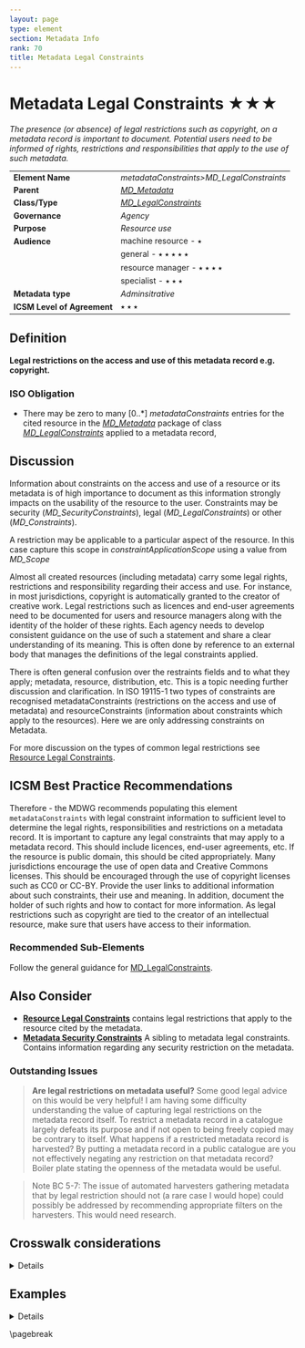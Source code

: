 ```yaml
---
layout: page
type: element
section: Metadata Info
rank: 70
title: Metadata Legal Constraints
---
```

# Metadata Legal Constraints ★★★
*The presence (or absence) of legal restrictions such as copyright, on a metadata record is important to document. Potential users need to be informed of rights, restrictions and responsibilities that apply to the use of such metadata.*

| | |
| --- | --- |
| **Element Name** | *metadataConstraints>MD_LegalConstraints* |
| **Parent** | *[MD_Metadata](./class-MD_Metadata)* |
| **Class/Type** | *[MD_LegalConstraints](./class-MD_LegalConstraints)* |
| **Governance** | *Agency* |
| **Purpose** | *Resource use* |
| **Audience** | machine resource - ⭑ |
| | general - ⭑ ⭑ ⭑ ⭑ ⭑ |
| | resource manager - ⭑ ⭑ ⭑ ⭑ |
| | specialist - ⭑ ⭑ ⭑ |
| **Metadata type** | *Adminsitrative* |
| **ICSM Level of Agreement** | ⭑ ⭑ ⭑ |

## Definition

**Legal restrictions on the access and use of this metadata record e.g. copyright.**

### ISO Obligation

- There may be zero to many [0..\*] *metadataConstraints* entries for the cited resource in the *[MD_Metadata](./class-MD_Metadata)* package of class *[MD_LegalConstraints](./class-MD_LegalConstraints)* applied to a metadata record,

## Discussion

Information about constraints on the access and use of a resource or its metadata is of high importance to document as this information strongly impacts on the usability of the resource to the user. Constraints may be security (*MD_SecurityConstraints*), legal (*MD_LegalConstraints*) or other (*MD_Constraints*).

A restriction may be applicable to a particular aspect of the resource. In this case capture this scope in *constraintApplicationScope* using a value from *MD_Scope*

Almost all created resources (including metadata) carry some legal rights, restrictions and responsibility regarding their access and use. For instance, in most jurisdictions, copyright is automatically granted to the creator of creative work. Legal restrictions such as licences and end-user agreements need to be documented for users and resource managers along with the identity of the holder of these rights. Each agency needs to develop consistent guidance on the use of such a statement and share a clear understanding of its meaning. This is often done by reference to an external body that manages the definitions of the legal constraints applied.

There is often general confusion over the restraints fields and to what they apply; metadata, resource, distribution, etc. This is a topic needing further discussion and clarification. In ISO 19115-1 two types of constraints are recognised metadataConstraints (restrictions on the access and use of metadata) and resourceConstraints (information about constraints which apply to the resources). Here we are only addressing constraints on Metadata.

For more discussion on the types of common legal restrictions see [Resource Legal Constraints](./ResourceLegalConstraints#copyright).

## ICSM Best Practice Recommendations

Therefore - the MDWG recommends populating this element `metadataConstraints` with legal constraint information to sufficient level to determine the legal rights, responsibilities and restrictions on a metadata record. 
It is important to capture any legal constraints that may apply to a metadata record. This should include licences, end-user agreements, etc. If the resource is public domain, this should be cited appropriately. Many jurisdictions encourage the use of open data and Creative Commons licenses. This should be encouraged through the use of copyright licenses such as CC0 or CC-BY. Provide the user links to additional information about such constraints, their use and meaning. In addition, document the holder of such rights and how to contact for more information. As legal restrictions such as copyright are tied to the creator of an intellectual resource, make sure that users have access to their information.

### Recommended Sub-Elements

Follow the general guidance for [MD_LegalConstraints](./class-MD_LegalConstraints).

## Also Consider

- **[Resource Legal Constraints](./ResourceLegalConstraints)** contains legal restrictions that apply to the resource cited by the metadata.
- **[Metadata Security Constraints](./MetadataSecurityConstraints)** A sibling to metadata legal constraints. Contains information regarding any security restriction on the metadata.

### Outstanding Issues

> **Are legal restrictions on metadata useful?**
Some good legal advice on this would be very helpful!
I am having some difficulty understanding the value of capturing legal restrictions on the metadata record itself. To restrict a metadata record in a catalogue largely defeats its purpose and if not open to being freely copied may be contrary to itself. What happens if a restricted metadata record is harvested? By putting a metadata record in a public catalogue are you not effectively negating any restriction on that metadata record? Boiler plate stating the openness of the metadata would be useful.

> Note BC 5-7: The issue of automated harvesters gathering metadata that by legal restriction should not (a rare case I would hope) could possibly be addressed by recommending appropriate filters on the harvesters. This would need research.

## Crosswalk considerations

<details>

### ISO19139

See guidance provided in [MD_Constraints](./class-MD_Constraints)

### DCAT

Maps to `dct.rights` as does resource legal constraints. > Note BC 22-7: Does DCAT make a distinction?

### RIF-CS

Aggregated into `Description 'notes'`

</details>


## Examples

<details>

### XML -
```
<mdb:MD_Metadata>
....
  <mdb:metadataConstraints>
   <mco:MD_LegalConstraints>
     <mco:useLimitation>
      <gco:CharacterString>Public</gco:CharacterString>
     </mco:useLimitation>
     <mco:constraintApplicationScope>
      <mcc:MD_Scope>
        <mcc:level>
         <mcc:MD_ScopeCode 
         codeList="https://schemas.isotc211.org/19115/resources/Codelist/
         cat/codelists.xml#MD_ScopeCode"
                  codeListValue="metadata"/>
        </mcc:level>
      </mcc:MD_Scope>
     </mco:constraintApplicationScope>
     <mco:reference>
      <cit:CI_Citation>
        <cit:title>
         <gco:CharacterString>Creative Commons 4.0 International Licence
         </gco:CharacterString>
        </cit:title>
        <cit:alternateTitle>
         <gco:CharacterString>CC By</gco:CharacterString>
        </cit:alternateTitle>
        <cit:edition>
         <gco:CharacterString>4.0 International Licence</gco:CharacterString>
        </cit:edition>
        <cit:onlineResource>
         <cit:CI_OnlineResource>
           <cit:linkage>
            <gco:CharacterString>https://creativecommons.org/licenses/by/4.0/
            </gco:CharacterString>
           </cit:linkage>
           <cit:protocol gco:nilReason="missing">
            <gco:CharacterString/>
           </cit:protocol>
           <cit:name gco:nilReason="missing">
            <gco:CharacterString/>
           </cit:name>
           <cit:description gco:nilReason="missing">
            <gco:CharacterString/>
           </cit:description>
           <cit:function>
            <cit:CI_OnLineFunctionCode 
            codeList="https://schemas.isotc211.org/19115/resources/
            Codelist/cat/codelists.xml#CI_OnLineFunctionCode"
                          codeListValue=""/>
           </cit:function>
         </cit:CI_OnlineResource>
        </cit:onlineResource>
        <cit:graphic>
         <mcc:MD_BrowseGraphic>
           <mcc:fileName>
            <gco:CharacterString>cc_icon_white_x2.png</gco:CharacterString>
           </mcc:fileName>
           <mcc:linkage>
            <cit:CI_OnlineResource>
              <cit:linkage>
               <gco:CharacterString>https://creativecommons.org/images/
               deed/cc_icon_white_x2.png</gco:CharacterString>
              </cit:linkage>
              <cit:protocol gco:nilReason="missing">
               <gco:CharacterString/>
              </cit:protocol>
              <cit:name gco:nilReason="missing">
               <gco:CharacterString/>
              </cit:name>
              <cit:description gco:nilReason="missing">
               <gco:CharacterString/>
              </cit:description>
              <cit:function>
               <cit:CI_OnLineFunctionCode 
               codeList="https://schemas.isotc211.org/19115/resources/Codelist/
               cat/codelists.xml#CI_OnLineFunctionCode"
                             codeListValue=""/>
              </cit:function>
            </cit:CI_OnlineResource>
           </mcc:linkage>
         </mcc:MD_BrowseGraphic>
        </cit:graphic>
      </cit:CI_Citation>
     </mco:reference>
     <mco:responsibleParty>
      <cit:CI_Responsibility>
        <cit:role>
         <cit:CI_RoleCode 
         codeList="https://schemas.isotc211.org/19115/resources/Codelist/
         cat/codelists.xml#CI_RoleCode"
                  codeListValue="owner"/>
        </cit:role>
        <cit:party>
         <cit:CI_Organisation>
           <cit:name>
            <gco:CharacterString>OpenWork Ltd</gco:CharacterString>
           </cit:name>
           <cit:contactInfo>
            <cit:CI_Contact>
              <cit:address>
               <cit:CI_Address>
                 <cit:electronicMailAddress>
                  <gco:CharacterString>info@openwork.nz
                  </gco:CharacterString>
                 </cit:electronicMailAddress>
               </cit:CI_Address>
              </cit:address>
            </cit:CI_Contact>
           </cit:contactInfo>
         </cit:CI_Organisation>
        </cit:party>
      </cit:CI_Responsibility>
     </mco:responsibleParty>
     <mco:useConstraints>
      <mco:MD_RestrictionCode 
      codeList="https://schemas.isotc211.org/19115/resources/Codelist/cat
      /codelists.xml#MD_RestrictionCode" codeListValue="copyright"/>
     </mco:useConstraints>
   </mco:MD_LegalConstraints>
  </mdb:metadataConstraints>
....
</mdb:MD_Metadata>
```

\pagebreak

### UML diagrams
Recommended elements highlighted in yellow

![MetdataConstraints_Legal](../images/MD_LegalConstraints.png)

</details>

\pagebreak

